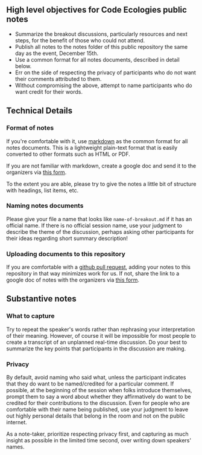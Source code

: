 ## High level objectives for Code Ecologies public notes
- Summarize the breakout discussions, particularly resources and next steps, for the benefit of those who could not attend.
- Publish all notes to the notes folder of this public repository the same day as the event, December 15th.
- Use a common format for all notes documents, described in detail below.
- Err on the side of respecting the privacy of participants who do not want their comments attributed to them.
- Without compromising the above, attempt to name participants who do want credit for their words.

## Technical Details
### Format of notes
If you're comfortable with it, use [markdown](https://guides.github.com/pdfs/markdown-cheatsheet-online.pdf) as the common format for all notes documents.
This is a lightweight plain-text format that is easily converted to other formats such as HTML or PDF.

If you are not familiar with markdown, create a google doc and send it to the organizers via [this form](https://docs.google.com/forms/d/1AZFoMLveMf5FUw43OKgmjKF-E1HSB3BxLhR4l-aVpGo/edit).

To the extent you are able, please try to give the notes a little bit of structure with headings, list items, etc.

### Naming notes documents
Please give your file a name that looks like `name-of-breakout.md` if it has an official name.
If there is no official session name, use your judgment to describe the theme of the discussion, perhaps asking other participants for their ideas regarding short summary description!

### Uploading documents to this repository
If you are comfortable with a [github pull request](https://help.github.com/articles/creating-a-pull-request/), adding your notes to this repository in that way minimizes work for us.
If not, share the link to a google doc of notes with the organizers via [this form](https://docs.google.com/forms/d/1AZFoMLveMf5FUw43OKgmjKF-E1HSB3BxLhR4l-aVpGo/edit).

## Substantive notes
### What to capture
Try to repeat the speaker's words rather than rephrasing your interpretation of their meaning.
However, of course it will be impossible for most people to create a transcript of an unplanned real-time discussion.
Do your best to summarize the key points that participants in the discussion are making.

### Privacy
By default, avoid naming who said what, unless the participant indicates that they do want to be named/credited for a particular comment.
If possible, at the beginning of the session when folks introduce themselves, prompt them to say a word about whether they affirmatively do want to be credited for their contributions to the discussion.
Even for people who are comfortable with their name being published, use your judgment to leave out highly personal details that belong in the room and not on the public internet.

As a note-taker, prioritize respecting privacy first, and capturing as much insight as possible in the limited time second, over writing down speakers' names.
